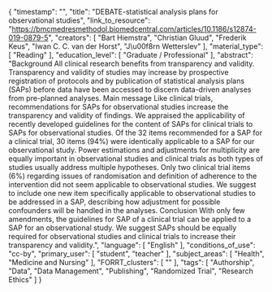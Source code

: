 {
    "timestamp": "",
    "title": "DEBATE-statistical analysis plans for observational studies",
    "link_to_resource": "https://bmcmedresmethodol.biomedcentral.com/articles/10.1186/s12874-019-0879-5",
    "creators": [
        "Bart Hiemstra",
        "Christian Gluud",
        "Frederik Keus",
        "Iwan C. C. van der Horst",
        "J\u00f8rn Wetterslev"
    ],
    "material_type": [
        "Reading"
    ],
    "education_level": [
        "Graduate / Professional"
    ],
    "abstract": "Background All clinical research benefits from transparency and validity. Transparency and validity of studies may increase by prospective registration of protocols and by publication of statistical analysis plans (SAPs) before data have been accessed to discern data-driven analyses from pre-planned analyses. Main message Like clinical trials, recommendations for SAPs for observational studies increase the transparency and validity of findings. We appraised the applicability of recently developed guidelines for the content of SAPs for clinical trials to SAPs for observational studies. Of the 32 items recommended for a SAP for a clinical trial, 30 items (94%) were identically applicable to a SAP for our observational study. Power estimations and adjustments for multiplicity are equally important in observational studies and clinical trials as both types of studies usually address multiple hypotheses. Only two clinical trial items (6%) regarding issues of randomisation and definition of adherence to the intervention did not seem applicable to observational studies. We suggest to include one new item specifically applicable to observational studies to be addressed in a SAP, describing how adjustment for possible confounders will be handled in the analyses. Conclusion With only few amendments, the guidelines for SAP of a clinical trial can be applied to a SAP for an observational study. We suggest SAPs should be equally required for observational studies and clinical trials to increase their transparency and validity.",
    "language": [
        "English"
    ],
    "conditions_of_use": "cc-by",
    "primary_user": [
        "student",
        "teacher"
    ],
    "subject_areas": [
        "Health",
        "Medicine and Nursing"
    ],
    "FORRT_clusters": [
        ""
    ],
    "tags": [
        "Authorship",
        "Data",
        "Data Management",
        "Publishing",
        "Randomized Trial",
        "Research Ethics"
    ]
}